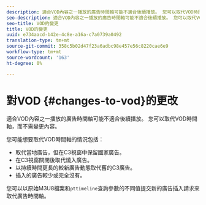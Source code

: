```yaml
---
description: 適合VOD內容之一播放的廣告時間軸可能不適合後續播放。 您可以取代VOD時間軸，而不需變更內容。
seo-description: 適合VOD內容之一播放的廣告時間軸可能不適合後續播放。 您可以取代VOD時間軸，而不需變更內容。
seo-title: VOD的變更
title: VOD的變更
uuid: e734aacd-b42e-4c8e-a16a-c7a0739a0492
translation-type: tm+mt
source-git-commit: 358c5b02d47f23a6adbc98e457e56c8220cae6e9
workflow-type: tm+mt
source-wordcount: '163'
ht-degree: 0%

---
```



# 對VOD {#changes-to-vod}的更改

適合VOD內容之一播放的廣告時間軸可能不適合後續播放。 您可以取代VOD時間軸，而不需變更內容。

您可能想要取代VOD時間軸的情況包括：

* 取代當地廣告，但在C3視窗中保留國家廣告。
* 在C3視窗關閉後取代燒入廣告。
* 以持續時間更長的較新廣告動態取代舊的C3廣告。
* 插入的廣告較少或完全沒有。

您可以以原始M3U8檔案和`pttimeline`查詢參數的不同值提交新的廣告插入請求來取代廣告時間軸。